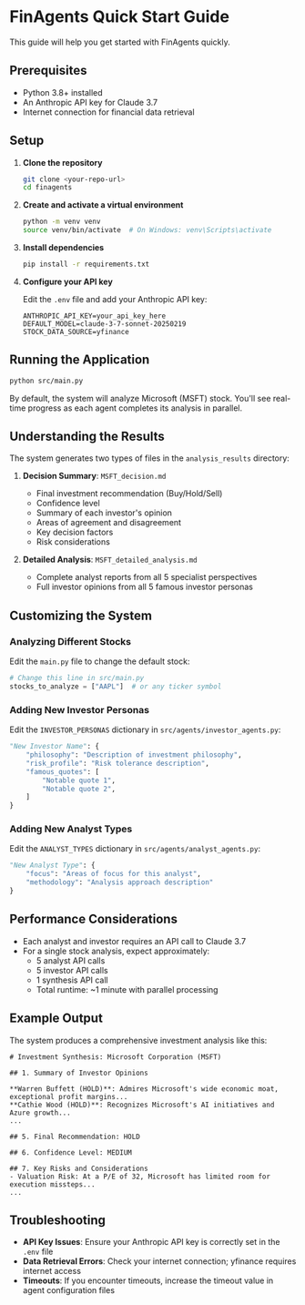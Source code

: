 # FinAgents Quick Start Guide

This guide will help you get started with FinAgents quickly.

## Prerequisites

- Python 3.8+ installed
- An Anthropic API key for Claude 3.7
- Internet connection for financial data retrieval

## Setup

1. **Clone the repository**
   ```bash
   git clone <your-repo-url>
   cd finagents
   ```

2. **Create and activate a virtual environment**
   ```bash
   python -m venv venv
   source venv/bin/activate  # On Windows: venv\Scripts\activate
   ```

3. **Install dependencies**
   ```bash
   pip install -r requirements.txt
   ```

4. **Configure your API key**
   
   Edit the `.env` file and add your Anthropic API key:
   ```
   ANTHROPIC_API_KEY=your_api_key_here
   DEFAULT_MODEL=claude-3-7-sonnet-20250219
   STOCK_DATA_SOURCE=yfinance
   ```

## Running the Application

```bash
python src/main.py
```

By default, the system will analyze Microsoft (MSFT) stock. You'll see real-time progress as each agent completes its analysis in parallel.

## Understanding the Results

The system generates two types of files in the `analysis_results` directory:

1. **Decision Summary**: `MSFT_decision.md`
   - Final investment recommendation (Buy/Hold/Sell)
   - Confidence level
   - Summary of each investor's opinion
   - Areas of agreement and disagreement
   - Key decision factors
   - Risk considerations

2. **Detailed Analysis**: `MSFT_detailed_analysis.md`
   - Complete analyst reports from all 5 specialist perspectives
   - Full investor opinions from all 5 famous investor personas

## Customizing the System

### Analyzing Different Stocks

Edit the `main.py` file to change the default stock:

```python
# Change this line in src/main.py
stocks_to_analyze = ["AAPL"]  # or any ticker symbol
```

### Adding New Investor Personas

Edit the `INVESTOR_PERSONAS` dictionary in `src/agents/investor_agents.py`:

```python
"New Investor Name": {
    "philosophy": "Description of investment philosophy",
    "risk_profile": "Risk tolerance description",
    "famous_quotes": [
        "Notable quote 1",
        "Notable quote 2",
    ]
}
```

### Adding New Analyst Types

Edit the `ANALYST_TYPES` dictionary in `src/agents/analyst_agents.py`:

```python
"New Analyst Type": {
    "focus": "Areas of focus for this analyst",
    "methodology": "Analysis approach description"
}
```

## Performance Considerations

- Each analyst and investor requires an API call to Claude 3.7
- For a single stock analysis, expect approximately:
  - 5 analyst API calls
  - 5 investor API calls
  - 1 synthesis API call
  - Total runtime: ~1 minute with parallel processing

## Example Output

The system produces a comprehensive investment analysis like this:

```
# Investment Synthesis: Microsoft Corporation (MSFT)

## 1. Summary of Investor Opinions

**Warren Buffett (HOLD)**: Admires Microsoft's wide economic moat, exceptional profit margins...
**Cathie Wood (HOLD)**: Recognizes Microsoft's AI initiatives and Azure growth...
...

## 5. Final Recommendation: HOLD

## 6. Confidence Level: MEDIUM

## 7. Key Risks and Considerations
- Valuation Risk: At a P/E of 32, Microsoft has limited room for execution missteps...
...
```

## Troubleshooting

- **API Key Issues**: Ensure your Anthropic API key is correctly set in the `.env` file
- **Data Retrieval Errors**: Check your internet connection; yfinance requires internet access
- **Timeouts**: If you encounter timeouts, increase the timeout value in agent configuration files